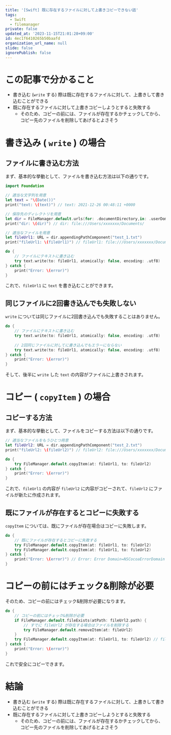 ```yaml
---
title: '[Swift] 既に存在するファイルに対して上書きコピーできない話'
tags:
  - Swift
  - filemanager
private: false
updated_at: '2023-11-15T21:01:28+09:00'
id: 4ec1f6410265b50baafd
organization_url_name: null
slide: false
ignorePublish: false
---
```


# この記事で分かること

- 書き込む (`write` する) 際は既に存在するファイルに対して、上書きして書き込むことができる
- 既に存在するファイルに対して上書きコピーしようとすると失敗する
  - そのため、コピーの前には、ファイルが存在するかチェックしてから、コピー先のファイルを削除してあげるとよさそう


# 書き込み ( `write` ) の場合

## ファイルに書き込む方法

まず、基本的な挙動として、ファイルを書き込む方法は以下の通りです。

```swift
import Foundation

// 適当な文字列を用意
let text = "\(Date())"
print("text: \(text)") // text: 2021-12-26 00:48:11 +0000

// 保存先のディレクトリを用意
let dir = FileManager.default.urls(for: .documentDirectory,in: .userDomainMask).first!
print("dir: \(dir)") // dir: file:///Users/xxxxxxx/Documents/

// 適当なファイルを用意
let fileUrl1: URL = dir.appendingPathComponent("test_1.txt")
print("fileUrl1: \(fileUrl1)") // fileUrl1: file:///Users/xxxxxxx/Documents/test_1.txt

do {
    // ファイルにテキストに書き込む
    try text.write(to: fileUrl1, atomically: false, encoding: .utf8)
} catch {
    print("Error: \(error)")
}
```

これで、`fileUrl1` に `text` を書き込むことができます。

## 同じファイルに2回書き込んでも失敗しない

`write` については同じファイルに2回書き込んでも失敗することはありません。

```swift
do {
    // ファイルにテキストに書き込む
    try text.write(to: fileUrl1, atomically: false, encoding: .utf8)
    
    // 2回同じファイルに対してに書き込んでもエラーにならない
    try text.write(to: fileUrl1, atomically: false, encoding: .utf8)
} catch {
    print("Error: \(error)")
}
```

そして、後半に `write` した `text` の内容がファイルに上書きされます。

# コピー ( `copyItem` ) の場合

## コピーする方法

まず、基本的な挙動として、ファイルをコピーする方法は以下の通りです。

```swift
// 適当なファイルをもうひとつ用意
let fileUrl2: URL = dir.appendingPathComponent("test_2.txt")
print("fileUrl2: \(fileUrl2)") // fileUrl2: file:///Users/xxxxxxx/Documents/test_2.txt

do {
    try FileManager.default.copyItem(at: fileUrl1, to: fileUrl2) 
} catch {
    print("Error: \(error)")
}
```

これで、`fileUrl1` の内容が `fileUrl2` に内容がコピーされて、`fileUrl2` にファイルが新たに作成されます。

## 既にファイルが存在するとコピーに失敗する

`copyItem` については、既にファイルが存在場合はコピーに失敗します。

```swift
do {
    // 既にファイルが存在するとコピーに失敗する
    try FileManager.default.copyItem(at: fileUrl1, to: fileUrl2)
    try FileManager.default.copyItem(at: fileUrl1, to: fileUrl2)
} catch {
    print("Error: \(error)") // Error: Error Domain=NSCocoaErrorDomain Code=516 "“test_1.txt” couldn’t be copied to “Documents” because an item with the same name already exists."
}
```

# コピーの前にはチェック&削除が必要

そのため、コピーの前にはチェック&削除が必要になります。

```swift
do {
    // コピーの前にはチェック&削除が必要
    if FileManager.default.fileExists(atPath: fileUrl2.path) {
        // すでに fileUrl2 が存在する場合はファイルを削除する
        try FileManager.default.removeItem(at: fileUrl2)
    }
    try FileManager.default.copyItem(at: fileUrl1, to: fileUrl2) // fileUrl2 が存在しないこと保証されているのでエラーは発生しない
} catch {
    print("Error: \(error)")
}
```

これで安全にコピーできます。

# 結論

- 書き込む (`write` する) 際は既に存在するファイルに対して、上書きして書き込むことができる
- 既に存在するファイルに対して上書きコピーしようとすると失敗する
  - そのため、コピーの前には、ファイルが存在するかチェックしてから、コピー先のファイルを削除してあげるとよさそう
